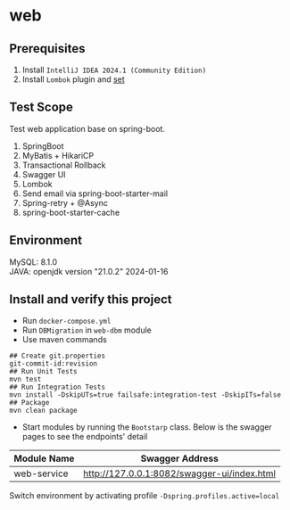 # web
## Prerequisites
1. Install `IntelliJ IDEA 2024.1 (Community Edition)`
2. Install `Lombok` plugin and [set](https://www.baeldung.com/lombok-ide)
## Test Scope
Test web application base on spring-boot.  
1. SpringBoot
2. MyBatis + HikariCP
3. Transactional Rollback
4. Swagger UI
5. Lombok
6. Send email via spring-boot-starter-mail
7. Spring-retry + @Async
8. spring-boot-starter-cache
	
## Environment 
MySQL: 8.1.0  
JAVA: openjdk version "21.0.2" 2024-01-16  

## Install and verify this project
- Run `docker-compose.yml`
- Run `DBMigration` in `web-dbm` module
- Use maven commands
```shell
## Create git.properties
git-commit-id:revision
## Run Unit Tests
mvn test
## Run Integration Tests
mvn install -DskipUTs=true failsafe:integration-test -DskipITs=false
## Package
mvn clean package
```
- Start modules by running the `Bootstarp` class. Below is the swagger pages to see the endpoints' detail

| Module Name | Swagger Address                                  |
|-------------|--------------------------------------------------|
| web-service | http://127.0.0.1:8082/swagger-ui/index.html      |

Switch environment by activating profile `-Dspring.profiles.active=local`